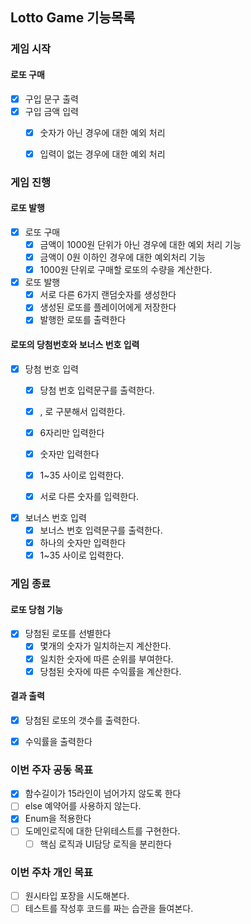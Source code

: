 ## Lotto Game 기능목록

### 게임 시작

#### 로또 구매
- [x] 구입 문구 출력
- [x] 구입 금액 입력
  - [x] 숫자가 아닌 경우에 대한 예외 처리
  - [x] 입력이 없는 경우에 대한 예외 처리 


### 게임 진행

#### 로또 발행

- [x] 로또 구매
  - [x] 금액이 1000원 단위가 아닌 경우에 대한 예외 처리 기능
  - [x] 금액이 0원 이하인 경우에 대한 예외처리 기능
  - [x] 1000원 단위로 구매할 로또의 수량을 계산한다.

- [x] 로또 발행
  - [x] 서로 다른 6가지 랜덤숫자를 생성한다
  - [x] 생성된 로또를 플레이어에게 저장한다
  - [x] 발행한 로또를 출력한다

#### 로또의 당첨번호와 보너스 번호 입력

- [x] 당첨 번호 입력
  - [x] 당첨 번호 입력문구를 출력한다.
  - [x] , 로 구분해서 입력한다.
  - [x] 6자리만 입력한다
  - [x] 숫자만 입력한다
  - [x] 1~35 사이로 입력한다.
  - [x] 서로 다른 숫자를 입력한다.


- [x] 보너스 번호 입력
  - [x] 보너스 번호 입력문구를 출력한다.
  - [x] 하나의 숫자만 입력한다
  - [x] 1~35 사이로 입력한다.

### 게임 종료

#### 로또 당첨 기능
- [x] 당첨된 로또를 선별한다
  - [x] 몇개의 숫자가 일치하는지 계산한다.
  - [x] 일치한 숫자에 따른 순위를 부여한다.
  - [x] 당첨된 숫자에 따른 수익률을 계산한다.

#### 결과 출력
- [x] 당첨된 로또의 갯수를 출력한다.
- [x] 수익률을 출력한다


### 이번 주자 공동 목표
- [x] 함수길이가 15라인이 넘어가지 않도록 한다
- [ ] else 예약어를 사용하지 않는다.
- [x] Enum을 적용한다
- [ ] 도메인로직에 대한 단위테스트를 구현한다.
  - [ ] 핵심 로직과 UI담당 로직을 분리한다

### 이번 주차 개인 목표
- [ ] 원시타입 포장을 시도해본다.
- [ ] 테스트를 작성후 코드를 짜는 습관을 들여본다.